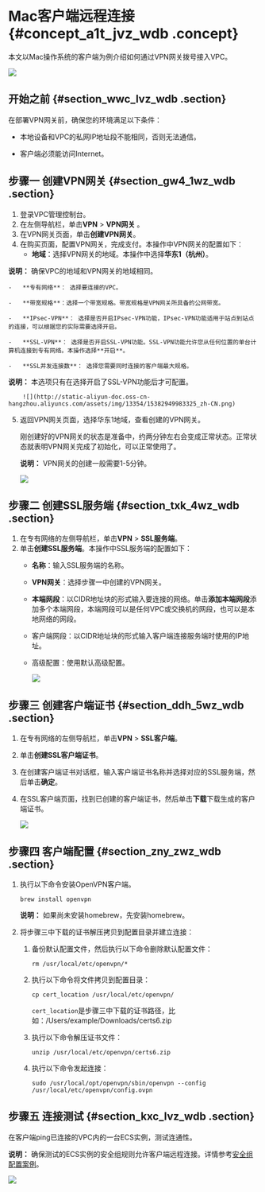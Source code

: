 # Mac客户端远程连接 {#concept_a1t_jvz_wdb .concept}

本文以Mac操作系统的客户端为例介绍如何通过VPN网关拨号接入VPC。

![](http://static-aliyun-doc.oss-cn-hangzhou.aliyuncs.com/assets/img/13356/15382949983332_zh-CN.png)

## 开始之前 {#section_wwc_lvz_wdb .section}

在部署VPN网关前，确保您的环境满足以下条件：

-   本地设备和VPC的私网IP地址段不能相同，否则无法通信。

-   客户端必须能访问Internet。


## 步骤一 创建VPN网关 {#section_gw4_1wz_wdb .section}

1.  登录VPC管理控制台。
2.  在左侧导航栏，单击**VPN** \> **VPN网关** 。
3.  在VPN网关页面，单击**创建VPN网关**。
4.  在购买页面，配置VPN网关，完成支付。本操作中VPN网关的配置如下：
    -   **地域**：选择VPN网关的地域。本操作中选择**华东1（杭州）**。

**说明：** 确保VPC的地域和VPN网关的地域相同。

    -   **专有网络**： 选择要连接的VPC。

    -   **带宽规格**：选择一个带宽规格。带宽规格是VPN网关所具备的公网带宽。

    -   **IPsec-VPN**： 选择是否开启IPsec-VPN功能，IPsec-VPN功能适用于站点到站点的连接，可以根据您的实际需要选择开启。

    -   **SSL-VPN**： 选择是否开启SSL-VPN功能。SSL-VPN功能允许您从任何位置的单台计算机连接到专有网络。本操作选择**开启**。

    -   **SSL并发连接数**： 选择您需要同时连接的客户端最大规格。

**说明：** 本选项只有在选择开启了SSL-VPN功能后才可配置。

        ![](http://static-aliyun-doc.oss-cn-hangzhou.aliyuncs.com/assets/img/13354/15382949983325_zh-CN.png)

5.  返回VPN网关页面，选择华东1地域，查看创建的VPN网关。

    刚创建好的VPN网关的状态是准备中，约两分钟左右会变成正常状态。正常状态就表明VPN网关完成了初始化，可以正常使用了。

    **说明：** VPN网关的创建一般需要1-5分钟。

    ![](http://static-aliyun-doc.oss-cn-hangzhou.aliyuncs.com/assets/img/13354/15382949983326_zh-CN.png)


## 步骤二 创建SSL服务端 {#section_txk_4wz_wdb .section}

1.  在专有网络的左侧导航栏，单击**VPN** \> **SSL服务端**。
2.  单击**创建SSL服务端**。本操作中SSL服务端的配置如下：
    -   **名称**：输入SSL服务端的名称。

    -   **VPN网关**：选择步骤一中创建的VPN网关。

    -   **本端网段**：以CIDR地址块的形式输入要连接的网络。单击**添加本端网段**添加多个本端网段，本端网段可以是任何VPC或交换机的网段，也可以是本地网络的网段。

    -   客户端网段：以CIDR地址块的形式输入客户端连接服务端时使用的IP地址。

    -   高级配置：使用默认高级配置。

        ![](http://static-aliyun-doc.oss-cn-hangzhou.aliyuncs.com/assets/img/13354/15382949983327_zh-CN.png)


## 步骤三 创建客户端证书 {#section_ddh_5wz_wdb .section}

1.  在专有网络的左侧导航栏，单击**VPN** \> **SSL客户端**。
2.  单击**创建SSL客户端证书**。
3.  在创建客户端证书对话框，输入客户端证书名称并选择对应的SSL服务端，然后单击**确定**。

4.  在SSL客户端页面，找到已创建的客户端证书，然后单击**下载**下载生成的客户端证书。

    ![](http://static-aliyun-doc.oss-cn-hangzhou.aliyuncs.com/assets/img/13354/15382949983328_zh-CN.png)


## 步骤四 客户端配置 {#section_zny_zwz_wdb .section}

1.  执行以下命令安装OpenVPN客户端。

    ```
    brew install openvpn
    ```

    **说明：** 如果尚未安装homebrew，先安装homebrew。

2.  将步骤三中下载的证书解压拷贝到配置目录并建立连接：
    1.  备份默认配置文件，然后执行以下命令删除默认配置文件：

        ```
        rm /usr/local/etc/openvpn/*
        ```

    2.  执行以下命令将文件拷贝到配置目录：

        ```
        cp cert_location /usr/local/etc/openvpn/
        ```

        `cert_location`是步骤三中下载的证书路径，比如：/Users/example/Downloads/certs6.zip

    3.  执行以下命令解压证书文件：

        ```
        unzip /usr/local/etc/openvpn/certs6.zip
        ```

    4.  执行以下命令发起连接：

        ```
        sudo /usr/local/opt/openvpn/sbin/openvpn --config /usr/local/etc/openvpn/config.ovpn
        ```


## 步骤五 连接测试 {#section_kxc_lvz_wdb .section}

在客户端ping已连接的VPC内的一台ECS实例，测试连通性。

**说明：** 确保测试的ECS实例的安全组规则允许客户端远程连接。详情参考[安全组配置案例](https://help.aliyun.com/document_detail/58746.html)。

![](http://static-aliyun-doc.oss-cn-hangzhou.aliyuncs.com/assets/img/13354/15382949983329_zh-CN.png)

